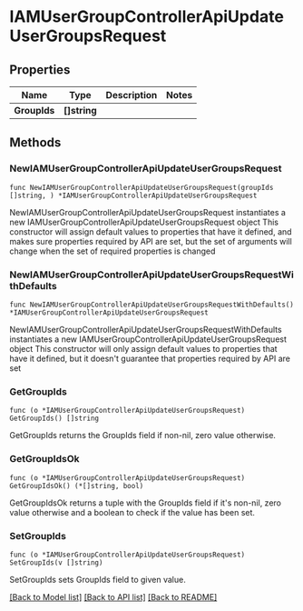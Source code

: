 # IAMUserGroupControllerApiUpdateUserGroupsRequest

## Properties

Name | Type | Description | Notes
------------ | ------------- | ------------- | -------------
**GroupIds** | **[]string** |  | 

## Methods

### NewIAMUserGroupControllerApiUpdateUserGroupsRequest

`func NewIAMUserGroupControllerApiUpdateUserGroupsRequest(groupIds []string, ) *IAMUserGroupControllerApiUpdateUserGroupsRequest`

NewIAMUserGroupControllerApiUpdateUserGroupsRequest instantiates a new IAMUserGroupControllerApiUpdateUserGroupsRequest object
This constructor will assign default values to properties that have it defined,
and makes sure properties required by API are set, but the set of arguments
will change when the set of required properties is changed

### NewIAMUserGroupControllerApiUpdateUserGroupsRequestWithDefaults

`func NewIAMUserGroupControllerApiUpdateUserGroupsRequestWithDefaults() *IAMUserGroupControllerApiUpdateUserGroupsRequest`

NewIAMUserGroupControllerApiUpdateUserGroupsRequestWithDefaults instantiates a new IAMUserGroupControllerApiUpdateUserGroupsRequest object
This constructor will only assign default values to properties that have it defined,
but it doesn't guarantee that properties required by API are set

### GetGroupIds

`func (o *IAMUserGroupControllerApiUpdateUserGroupsRequest) GetGroupIds() []string`

GetGroupIds returns the GroupIds field if non-nil, zero value otherwise.

### GetGroupIdsOk

`func (o *IAMUserGroupControllerApiUpdateUserGroupsRequest) GetGroupIdsOk() (*[]string, bool)`

GetGroupIdsOk returns a tuple with the GroupIds field if it's non-nil, zero value otherwise
and a boolean to check if the value has been set.

### SetGroupIds

`func (o *IAMUserGroupControllerApiUpdateUserGroupsRequest) SetGroupIds(v []string)`

SetGroupIds sets GroupIds field to given value.



[[Back to Model list]](../README.md#documentation-for-models) [[Back to API list]](../README.md#documentation-for-api-endpoints) [[Back to README]](../README.md)


